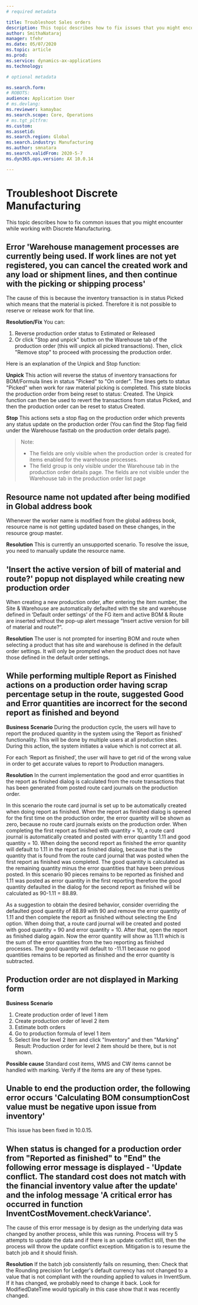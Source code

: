 ```yaml
---
# required metadata

title: Troubleshoot Sales orders
description: This topic describes how to fix issues that you might encounter while working with discrete manufacturing.
author: SmithaNataraj
manager: tfehr
ms.date: 05/07/2020
ms.topic: article
ms.prod: 
ms.service: dynamics-ax-applications
ms.technology: 

# optional metadata

ms.search.form: 
# ROBOTS: 
audience: Application User
# ms.devlang: 
ms.reviewer: kamaybac
ms.search.scope: Core, Operations
# ms.tgt_pltfrm: 
ms.custom: 
ms.assetid: 
ms.search.region: Global
ms.search.industry: Manufacturing
ms.author: smnatara
ms.search.validFrom: 2020-5-7
ms.dyn365.ops.version: AX 10.0.14

---
```

# Troubleshoot Discrete Manufacturing

This topic describes how to fix common issues that you might encounter while working with Discrete Manufacturing.

##  Error 'Warehouse management processes are currently being used. If work lines are not yet registered, you can cancel the created work and any load or shipment lines, and then continue with the picking or shipping process'
The cause of this is because the inventory transaction is in status Picked which means that the material is picked. Therefore it is not possible to reserve or release work for that line.
		
**Resolution/Fix**
You can:

1. Reverse production order status to Estimated or Released
2. Or click "Stop and unpick" button on the Warehouse tab of the production order (this will unpick all picked transactions). Then, click "Remove stop" to proceed with processing the production order.

Here is an explanation of the Unpick and Stop function:

**Unpick**
This action will reverse the status of inventory transactions for BOM/Formula lines in status "Picked" to "On order". The lines gets to status "Picked" when work for raw material picking is completed. This state blocks the production order from being reset to status: Created. The Unpick function can then be used to revert the transactions from status Picked, and then the production order can be reset to status Created.

**Stop**
This actions sets a stop flag on the production order which prevents any status update on the production order (You can find the Stop flag field under the Warehouse fasttab on the production order details page).

>Note:
>- The fields are only visible when the production order is created for items enabled for the warehouse processes.
>- The field group is only visible under the Warehouse tab in the production order details page. The fields are not visible under the Warehouse tab in the production order list page

## Resource name not updated after being modified in Global address book
Whenever the worker name is modified from the global address book, resource name is not getting updated based on these changes, in the resource group master.

**Resolution**
This is currently an unsupported scenario. To resolve the issue, you need to manually update the resource name. 

## 'Insert the active version of bill of material and route?' popup not displayed while creating new production order
When creating a new production order, after entering the item number, the Site & Warehouse are automatically defaulted with the site and warehouse defined in ‘Default order settings’ of the FG item and active BOM & Route are inserted without the pop-up alert message “Insert active version for bill of material and route?”.

**Resolution**
The user is not prompted for inserting BOM and route when selecting a product that has site and warehouse is defined in the default order settings. It will only be prompted when the product does not have those defined in the default order settings.

## While performing multiple Report as Finished actions on a production order having scrap percentage setup in the route, suggested Good and Error quantities are incorrect for the second report as finished and beyond
**Business Scenario**
During the production cycle, the users will have to report the produced quantity in the system using the ‘Report as finished’ functionality. This will be done by multiple users at all production sites. During this action, the system initiates a value which is not correct at all.

For each ‘Report as finished’, the user will have to get rid of the wrong value in order to get accurate values to report to Production managers.

**Resolution**
In the current implementation the good and error quantities in the report as finished dialog is calculated from the route transactions that has been generated from posted route card journals on the production order.

In this scenario the route card journal is set up to be automatically created when doing report as finished. When the report as finished dialog is opened for the first time on the production order, the error quantity will be shown as zero, because no route card journals exists on the production order. When completing the first report as finished with quantity = 10, a route card journal is automatically created and posted with error quantity 1.11 and good quantity = 10. When doing the second report as finished the error quantity will default to 1.11 in the report as finished dialog, because that is the quantity that is found from the route card journal that was posted when the first report as finished was completed. The good quantity is calculated as the remaining quantity minus the error quantities that have been previous posted. In this scenario 90 pieces remains to be reported as finished and 1.11 was posted as error quantity in the first reporting therefore the good quantity defaulted in the dialog for the second report as finished will be calculated as 90-1.11 = 88.89.

As a suggestion to obtain the desired behavior, consider overriding the defaulted good quantity of 88.89 with 90 and remove the error quantity of 1.11 and then complete the report as finished without selecting the End option. When doing that, a route card journal will be created and posted with good quantity = 90 and error quantity = 10. After that, open the report as finished dialog again. Now the error quantity will show as 11.11 which is the sum of the error quantities from the two reporting as finished processes. The good quantity will default to -11.11 because no good quantities remains to be reported as finished and the error quantity is subtracted.

## Production order are not displayed in Marking form

**Business Scenario**
1. Create production order of level 1 item
2. Create production order of level 2 item
3. Estimate both orders
4. Go to production formula of level 1 item
5. Select line for level 2 item and click "Inventory" and then "Marking"
Result: Production order for level 2 item should be there, but is not shown.

**Possible cause**
Standard cost items, WMS and CW items cannot be handled with marking. Verify if the items are any of these types.

## Unable to end the production order, the following error occurs 'Calculating BOM consumptionCost value must be negative upon issue from inventory'
This issue has been fixed in 10.0.15.

## When status is changed for a production order from "Reported as finished" to "End" the following error message is displayed - 'Update conflict. The standard cost does not match with the financial inventory value after the update' and the infolog message 'A critical error has occurred in function InventCostMovement.checkVariance'. 
The cause of this error message is by design as the underlying data was changed by another process, while this was running. Process will try 5 attempts to update the data and if there is an update conflict still, then the process will throw the update conflict exception. Mitigation is to resume the batch job and it should finish.

**Resolution**
If the batch job consistently fails on resuming, then:
Check that the Rounding precision for Ledger's default currency has not changed to a value that is not compliant with the rounding applied to values in InventSum. If it has changed, we probably need to change it back. Look for ModifiedDateTime would typically in this case show that it was recently changed.

